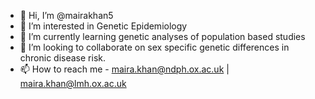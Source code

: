 - 👋 Hi, I’m @mairakhan5
- 👀 I’m interested in Genetic Epidemiology
- 🌱 I’m currently learning genetic analyses of population based studies
- 💞️ I’m looking to collaborate on sex specific genetic differences in chronic disease risk. 
- 📫 How to reach me - maira.khan@ndph.ox.ac.uk | maira.khan@lmh.ox.ac.uk

<!---
mairakhan5/mairakhan5 is a ✨ special ✨ repository because its `README.md` (this file) appears on your GitHub profile.
You can click the Preview link to take a look at your changes.
--->
